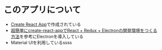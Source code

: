 # このアプリについて

* [Create React App](https://github.com/facebookincubator/create-react-app)で作成されている
* [超簡単にcreate-react-appでReact + Redux + Electronの開発環境をつくる方法](https://qiita.com/edo1z/items/07dbe581588d38a000f2)を参考にElectronを導入している
* Material UIを利用しているssss
